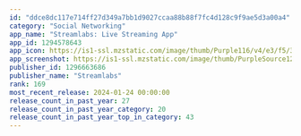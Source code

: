 ```yaml
---
id: "ddce8dc117e714ff27d349a7bb1d9027ccaa88b88f7fc4d128c9f9ae5d3a00a4"
category: "Social Networking"
app_name: "Streamlabs: Live Streaming App"
app_id: 1294578643
app_icon: https://is1-ssl.mzstatic.com/image/thumb/Purple116/v4/e3/f5/30/e3f530c3-9527-796c-60c1-18468896bae5/AppIcon-0-0-1x_U007emarketing-0-7-0-85-220.png/1024x1024bb.png
app_screenshot: https://is1-ssl.mzstatic.com/image/thumb/PurpleSource125/v4/a5/f4/52/a5f45210-f4d9-4cb1-9ef3-cbf5f794223e/3851c0e6-1bc8-4049-aafe-c62b776bea1f_1__U00281_U0029.png/1242x2688bb.png
publisher_id: 1296663686
publisher_name: "Streamlabs"
rank: 169
most_recent_release: 2024-01-24 00:00:00
release_count_in_past_year: 27
release_count_in_past_year_category: 20
release_count_in_past_year_top_in_category: 43
---
```

